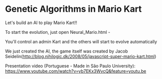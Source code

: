 # Genetic Algorithms in Mario Kart

Let's build an AI to play Mario Kart!!

To start the evolution, just open Neural_Mario.html -

You'll control an admin Kart and the others will start to evolve automatically

We just created the AI, the game itself was created by Jacob Seidelin(http://blog.nihilogic.dk/2008/05/javascript-super-mario-kart.html)

Presentation video (Portuguese - Made in São Paulo University): https://www.youtube.com/watch?v=yb7EKx3WvcQ&feature=youtu.be
